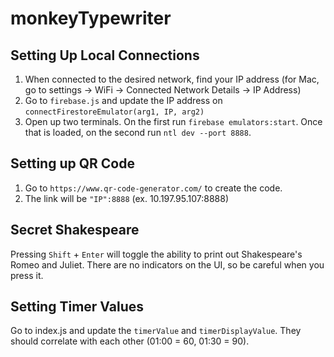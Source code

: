 # monkeyTypewriter

## Setting Up Local Connections

1. When connected to the desired network, find your IP address (for Mac, go to settings -> WiFi -> Connected Network Details -> IP Address)
2. Go to `firebase.js` and update the IP address on `connectFirestoreEmulator(arg1, IP, arg2)`
3. Open up two terminals. On the first run `firebase emulators:start`. Once that is loaded, on the second run `ntl dev --port 8888`.

## Setting up QR Code

1. Go to `https://www.qr-code-generator.com/` to create the code.
2. The link will be `"IP":8888` (ex. 10.197.95.107:8888)

## Secret Shakespeare

Pressing `Shift` + `Enter` will toggle the ability to print out Shakespeare's Romeo and Juliet. There are no indicators on the UI, so be careful when you press it.  


## Setting Timer Values

Go to index.js and update the `timerValue` and `timerDisplayValue`. They should correlate with each other (01:00 = 60, 01:30 = 90).